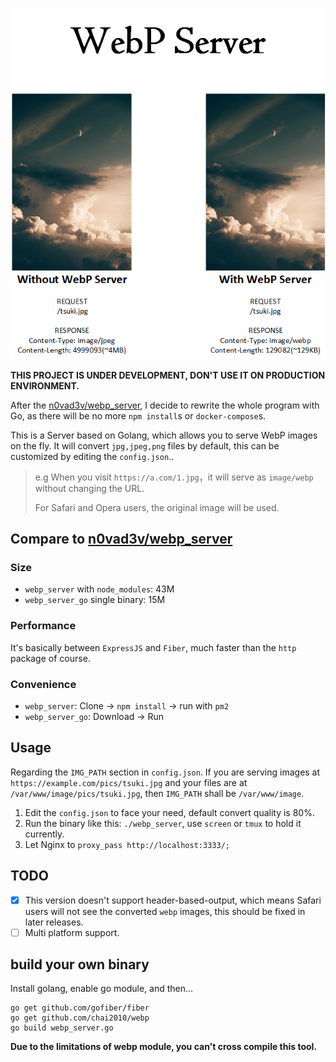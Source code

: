 <p align="center">
	<img src="./pics/webp_server.png"/>
</p>

**THIS PROJECT IS UNDER DEVELOPMENT, DON'T USE IT ON PRODUCTION ENVIRONMENT.**

After the [n0vad3v/webp_server](https://github.com/n0vad3v/webp_server), I decide to rewrite the whole program with Go, as there will be no more `npm install`s or `docker-compose`s.

This is a Server based on Golang, which allows you to serve WebP images on the fly. 
It will convert `jpg,jpeg,png` files by default, this can be customized by editing the `config.json`.. 

> e.g When you visit `https://a.com/1.jpg`，it will serve as `image/webp` without changing the URL.
>
> For Safari and Opera users, the original image will be used.

## Compare to [n0vad3v/webp_server](https://github.com/n0vad3v/webp_server)

### Size

* `webp_server` with `node_modules`: 43M
* `webp_server_go` single binary: 15M

### Performance

It's basically between `ExpressJS` and `Fiber`, much faster than the `http` package of course.

### Convenience

* `webp_server`: Clone -> `npm install` -> run with `pm2`
* `webp_server_go`: Download -> Run

## Usage

Regarding the `IMG_PATH` section in `config.json`. 
If you are serving images at `https://example.com/pics/tsuki.jpg` and 
your files are at `/var/www/image/pics/tsuki.jpg`, then `IMG_PATH` shall be `/var/www/image`.

1. Edit the `config.json` to face your need, default convert quality is 80%.
2. Run the binary like this: `./webp_server`, use `screen` or `tmux` to hold it currently.
3. Let Nginx to `proxy_pass http://localhost:3333/;`

## TODO
- [x] This version doesn't support header-based-output, which means Safari users will not see the converted `webp` images, this should be fixed in later releases.
- [ ] Multi platform support.

## build your own binary
Install golang, enable go module, and then...
```shell script
go get github.com/gofiber/fiber
go get github.com/chai2010/webp
go build webp_server.go
```
**Due to the limitations of webp module, you can't cross compile this tool.**